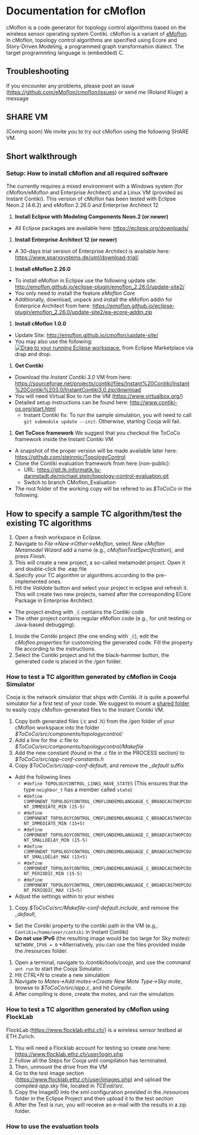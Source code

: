 # Documentation for cMoflon
cMoflon is a code generator for topology control algorithms based on the wireless sensor operating system Contiki.
cMoflon is a variant of [eMoflon](https://emoflon.github.io).
In cMoflon, topology control algorithms are specified using Ecore and Story-Driven Modeling, a programmed graph transformation dialect.
The target programmling language is (embedded) C.

## Troubleshooting
If you encounter any problems, please post an issue (https://github.com/eMoflon/cmoflon/issues) or send me (Roland Kluge) a message

## SHARE VM
(Coming soon)
We invite you to try out cMoflon using the following SHARE VM.

## Short walkthrough

### Setup: How to install cMoflon and all required software
The currently requires a mixed environment with a Windows system (for cMoflon/eMoflon and Enterprise Architect) and a Linux VM (provided as Instant Contiki).
This version of cMoflon has been tested with Eclipse Neon.2 (4.6.2) and eMoflon 2.26.0 and Enterprise Architect 12

1. **Install Eclipse with Modeling Components Neon.2 (or newer)**
  * All Eclipse packages are available here: https://eclipse.org/downloads/
1. **Install Enterprise Architect 12 (or newer)**
  * A 30-days trial version of Enterprise Architect is available here: https://www.sparxsystems.de/uml/download-trial/
1. **Install eMoflon 2.26.0**
  * To install eMoflon in Eclipse use the following update site: http://emoflon.github.io/eclipse-plugin/emoflon_2.26.0/update-site2/
  * You only need to install the feature *eMoflon Core*
  * Additionally, download, unpack and install the eMoflon addin for Enterprice Architect from here: https://emoflon.github.io/eclipse-plugin/emoflon_2.26.0/update-site2/ea-ecore-addin.zip
1. **Install cMoflon 1.0.0**
  * Update Site: http://emoflon.github.io/cmoflon/update-site/
  * You may also use the following: <a href="http://marketplace.eclipse.org/marketplace-client-intro?mpc_install=3266408" class="drag" title="Drag to your running Eclipse workspace."><img class="img-responsive" src="https://marketplace.eclipse.org/sites/all/themes/solstice/public/images/marketplace/btn-install.png" alt="Drag to your running Eclipse workspace." /></a> from Eclipse Marketplace via drap and drop.
1. **Get Contiki**
 * Download the *Instant Contiki 3.0* VM from here: https://sourceforge.net/projects/contiki/files/Instant%20Contiki/Instant%20Contiki%203.0/InstantContiki3.0.zip/download 
 * You will need Virtual Box to run the VM (https://www.virtualbox.org/)
 * Detailed setup instructions can be found here: http://www.contiki-os.org/start.html
   * Instant Contiki fix: To run the sample simulation, you will need to call ```git submodule update --init```. 
     Otherwise, starting Cooja will fail.
1. **Get ToCoco framework**
 We suggest that you checkout the ToCoCo framework inside the Instant Contiki VM
 * A snapshot of the proper version will be made available later here: https://github.com/steinmic/TopologyControl
 * Clone the Contiki evaluation framework from here (non-public): 
   * URL: https://git.tk.informatik.tu-darmstadt.de/michael.stein/topology-control-evaluation.git
   * Switch to branch CMoflon_Evaluation
 * The root folder of the working copy will be refered to as *$ToCoCo* in the following.
 
## How to specify a sample TC algorithm/test the existing TC algorithms
1. Open a fresh workspace in Eclipse.
1. Navigate to *File->New->Other->eMoflon*, select *New cMoflon Metamodel Wizard* add a name (e.g., *cMoflonTestSpecification*), and press *Finish*.
1. This will create a new project, a so-called metamodel project. Open it and double-click the .eap file
1. Specify your TC algorithm or algorithms according to the pre-implemented ones.
1. Hit the *Validate* button and select your project in eclipse and refresh it. This will create two new projects, named after the corresponding ECore Package in Enterprise Architect.
 * The project ending with ```_C``` contains the Contiki code
 * The other project contains regular eMoflon code (e.g., for unit testing or Java-based debugging).
1. Inside the Contiki project (the one ending with ```_C```), edit the *cMoflon.properties* for customizing the generated code. Fill the property file according to the instructions.
1. Select the Contiki project and hit the black-hammer button, the generated code is placed in the */gen* folder.

### How to test a TC algorithm generated by cMoflon in Cooja Simulator
Cooja is the network simulator that ships with Contiki.
It is quite a powerful simulator for a first test of your code.
We suggest to mount a [shared folder](https://help.ubuntu.com/community/VirtualBox/SharedFolders) to easily copy cMoflon-generated files to the Instant Contiki VM.

1. Copy both generated files (.c and .h) from the */gen* folder of your cMoflon workspace into the folder *$ToCoCo/src/components/topologycontrol/*
1. Add a line for the .c file to *$ToCoCo/src/components/topologycontrol/Makefile*
1. Add the new constant (found in the .c file in the PROCESS section) to *$ToCoCo/src/app-conf-constants.h*
1. Copy *$ToCoCo/src/app-conf-default*, and remove the *_default* suffix
 * Add the following lines
   * ```#define TOPOLOGYCONTROL_LINKS_HAVE_STATES``` (This ensures that the type ```neighbor_t``` has a member called ```state```)
   * ```#define COMPONENT_TOPOLOGYCONTROL_CMOFLONDEMOLANGUAGE_C_BROADCASTHOPCOUNT_IMMEDIATE_MIN (15-5)```
   * ```#define COMPONENT_TOPOLOGYCONTROL_CMOFLONDEMOLANGUAGE_C_BROADCASTHOPCOUNT_IMMEDIATE_MIN (15+5)```
   * ```#define COMPONENT_TOPOLOGYCONTROL_CMOFLONDEMOLANGUAGE_C_BROADCASTHOPCOUNT_SMALLDELAY_MIN (15-5)```
   * ```#define COMPONENT_TOPOLOGYCONTROL_CMOFLONDEMOLANGUAGE_C_BROADCASTHOPCOUNT_SMALLDELAY_MAX (15+5)```
   * ```#define COMPONENT_TOPOLOGYCONTROL_CMOFLONDEMOLANGUAGE_C_BROADCASTHOPCOUNT_PERIODIC_MIN (15-5)```
   * ```#define COMPONENT_TOPOLOGYCONTROL_CMOFLONDEMOLANGUAGE_C_BROADCASTHOPCOUNT_PERIODIC_MAX (15+5)```
 * Adjust the settings within to your wishes
1. Copy *$ToCoCo/src/Makefile-conf-default.include*, and remove the *_default*, 
 * Set the *Contiki* property to the contiki path in the VM (e.g., ```Contiki=/home/user/contiki``` in Instant Contiki)
 * **Do not use IPv6** (the resulting image would be too large for Sky motes): ```NETWORK_IPV6 = 0```
 *Alternatively, you can use the files provided inside the /resources folder.
1. Open a terminal, navigate to */contiki/tools/cooja*, and use the command ```ant run``` to start the Cooja Simulator.
1. Hit *CTRL+N* to create a new simulation
1. Navigate to *Motes->Add motes->Create New Mote Type->Sky mote*, browse to *$ToCoCo/src/app.c*, and hit *Compile*.
1. After compiling is done, create the motes, and run the simulation.

### How to test a TC algorithm generated by cMoflon using FlockLab
FlockLab (https://www.flocklab.ethz.ch/) is a wireless sensor testbed at ETH Zurich.

1. You will need a Flocklab account for testing so create one here: https://www.flocklab.ethz.ch/user/login.php
1. Follow all the Steps for Cooja until compilation has terminated.
1. Then, unmount the drive from the VM
1. Go to the test image section (https://www.flocklab.ethz.ch/user/images.php) and upload the compiled *app.sky* file, located in *TCEval/src*.
1. Copy the ImageID into the xml configuration provided in the */resources* folder in the Eclipse Project and then upload it to the test section
1. After the Test is run, you will receive an e-mail with the results in a zip folder.

### How to use the evaluation tools
